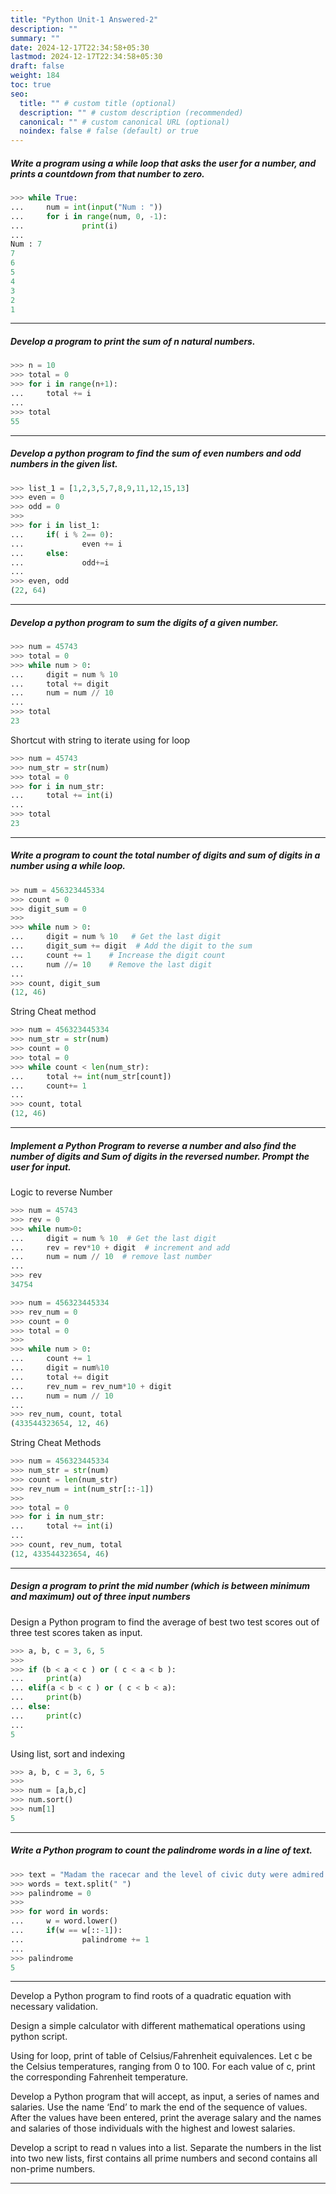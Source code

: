 ```yaml
---
title: "Python Unit-1 Answered-2"
description: ""
summary: ""
date: 2024-12-17T22:34:58+05:30
lastmod: 2024-12-17T22:34:58+05:30
draft: false
weight: 184
toc: true
seo:
  title: "" # custom title (optional)
  description: "" # custom description (recommended)
  canonical: "" # custom canonical URL (optional)
  noindex: false # false (default) or true
---
```




##### Write a program using a while loop that asks the user for a number, and prints a countdown from that number to zero.

```python
>>> while True:
...     num = int(input("Num : "))
...     for i in range(num, 0, -1):
...             print(i)
... 
Num : 7
7
6
5
4
3
2
1
```

___

##### Develop a program to print the sum of n natural numbers.

```python
>>> n = 10
>>> total = 0
>>> for i in range(n+1):
...     total += i
... 
>>> total
55
```

___

##### Develop a python program to find the sum of even numbers and odd numbers in the given list.

```python
>>> list_1 = [1,2,3,5,7,8,9,11,12,15,13]
>>> even = 0
>>> odd = 0
>>> 
>>> for i in list_1:
...     if( i % 2== 0):
...             even += i
...     else:
...             odd+=i
... 
>>> even, odd
(22, 64)
```

___

##### Develop a python program to sum the digits of a given number.

```python
>>> num = 45743
>>> total = 0
>>> while num > 0:
...     digit = num % 10
...     total += digit
...     num = num // 10
... 
>>> total
23
```

Shortcut with string to iterate using for loop
```python
>>> num = 45743
>>> num_str = str(num)
>>> total = 0
>>> for i in num_str:
...     total += int(i)
... 
>>> total
23
```

____

##### Write a program to count the total number of digits and sum of digits in a number using a while loop.

```python
>> num = 456323445334
>>> count = 0
>>> digit_sum = 0
>>> 
>>> while num > 0:
...     digit = num % 10   # Get the last digit
...     digit_sum += digit  # Add the digit to the sum
...     count += 1    # Increase the digit count
...     num //= 10    # Remove the last digit
... 
>>> count, digit_sum
(12, 46)
```


String Cheat method
```python
>>> num = 456323445334
>>> num_str = str(num)
>>> count = 0
>>> total = 0
>>> while count < len(num_str):
...     total += int(num_str[count])    
...     count+= 1
... 
>>> count, total
(12, 46)
```

____

##### Implement a Python Program to reverse a number and also find the number of digits and Sum of digits in the reversed number. Prompt the user for input.

Logic to reverse Number
```python
>>> num = 45743
>>> rev = 0
>>> while num>0:
...     digit = num % 10  # Get the last digit
...     rev = rev*10 + digit  # increment and add
...     num = num // 10  # remove last number
... 
>>> rev
34754
```

```python
>>> num = 456323445334
>>> rev_num = 0
>>> count = 0
>>> total = 0
>>> 
>>> while num > 0:
...     count += 1
...     digit = num%10
...     total += digit
...     rev_num = rev_num*10 + digit
...     num = num // 10
... 
>>> rev_num, count, total
(433544323654, 12, 46)
```

String Cheat Methods
```python
>>> num = 456323445334
>>> num_str = str(num)
>>> count = len(num_str)
>>> rev_num = int(num_str[::-1])
>>> 
>>> total = 0
>>> for i in num_str:
...     total += int(i)
... 
>>> count, rev_num, total
(12, 433544323654, 46)
```

___

##### Design a program to print the mid number (which is between minimum and maximum) out of three input numbers

Design a Python program to find the average of best two test scores out of three test scores taken as input.

```python
>>> a, b, c = 3, 6, 5
>>> 
>>> if (b < a < c ) or ( c < a < b ):
...     print(a)
... elif(a < b < c ) or ( c < b < a):
...     print(b)
... else:
...     print(c)
... 
5
```

Using list, sort and indexing
```python
>>> a, b, c = 3, 6, 5
>>> 
>>> num = [a,b,c]
>>> num.sort()
>>> num[1]
5
```

___

##### Write a Python program to count the palindrome words in a line of text.

```python
>>> text = "Madam the racecar and the level of civic duty were admired by the radar"
>>> words = text.split(" ")
>>> palindrome = 0
>>> 
>>> for word in words:
...     w = word.lower()
...     if(w == w[::-1]):
...             palindrome += 1
... 
>>> palindrome
5
```

___

Develop a Python program to find roots of a quadratic equation with necessary validation.

Design a simple calculator with different mathematical operations using python script.

Using for loop, print of table of Celsius/Fahrenheit equivalences. Let c be the Celsius temperatures, ranging from 0 to 100. For each value of c, print the corresponding Fahrenheit temperature.

Develop a Python program that will accept, as input, a series of names and salaries. Use the name ‘End’ to mark the end of the sequence of values. After the values have been entered, print the average salary and the names and salaries of those individuals with the highest and lowest salaries.

Develop a script to read n values into a list. Separate the numbers in the list into two new lists, first contains all prime numbers and second contains all non-prime numbers.

___
